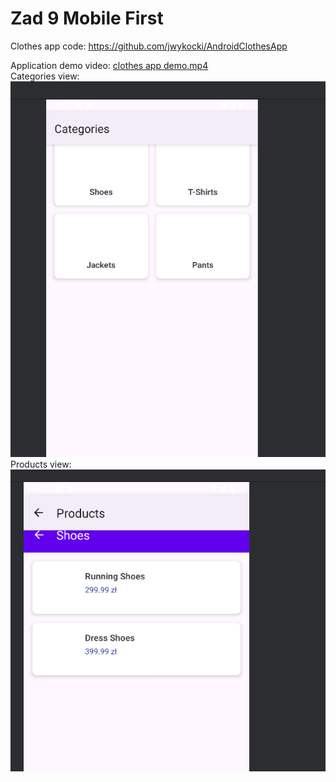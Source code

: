 # Zad 9 Mobile First

Clothes app code: https://github.com/jwykocki/AndroidClothesApp
  
Application demo video:
[clothes app demo.mp4](clothes%20app%20demo.mp4)  
Categories view:
![categories.PNG](categories.PNG)  
Products view:
![products.PNG](products.PNG)


